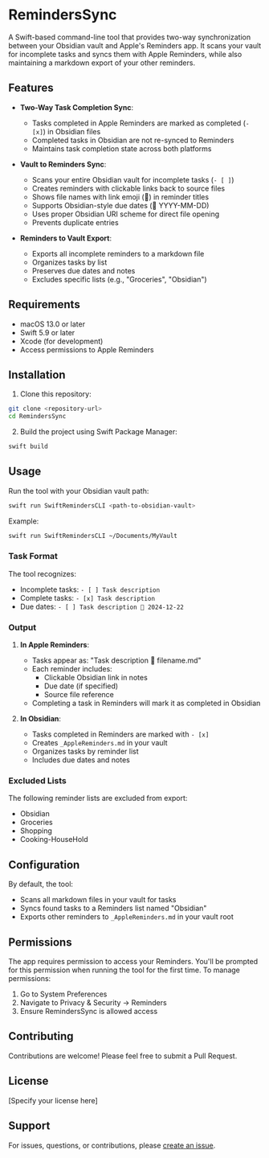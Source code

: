 # RemindersSync

A Swift-based command-line tool that provides two-way synchronization between your Obsidian vault and Apple's Reminders app. It scans your vault for incomplete tasks and syncs them with Apple Reminders, while also maintaining a markdown export of your other reminders.

## Features

- **Two-Way Task Completion Sync**:
  - Tasks completed in Apple Reminders are marked as completed (`- [x]`) in Obsidian files
  - Completed tasks in Obsidian are not re-synced to Reminders
  - Maintains task completion state across both platforms

- **Vault to Reminders Sync**:
  - Scans your entire Obsidian vault for incomplete tasks (`- [ ]`)
  - Creates reminders with clickable links back to source files
  - Shows file names with link emoji (🔗) in reminder titles
  - Supports Obsidian-style due dates (📅 YYYY-MM-DD)
  - Uses proper Obsidian URI scheme for direct file opening
  - Prevents duplicate entries

- **Reminders to Vault Export**:
  - Exports all incomplete reminders to a markdown file
  - Organizes tasks by list
  - Preserves due dates and notes
  - Excludes specific lists (e.g., "Groceries", "Obsidian")

## Requirements

- macOS 13.0 or later
- Swift 5.9 or later
- Xcode (for development)
- Access permissions to Apple Reminders

## Installation

1. Clone this repository:
```bash
git clone <repository-url>
cd RemindersSync
```

2. Build the project using Swift Package Manager:
```bash
swift build
```

## Usage

Run the tool with your Obsidian vault path:
```bash
swift run SwiftRemindersCLI <path-to-obsidian-vault>
```

Example:
```bash
swift run SwiftRemindersCLI ~/Documents/MyVault
```

### Task Format

The tool recognizes:
- Incomplete tasks: `- [ ] Task description`
- Complete tasks: `- [x] Task description`
- Due dates: `- [ ] Task description 📅 2024-12-22`

### Output

1. **In Apple Reminders**:
   - Tasks appear as: "Task description 🔗 filename.md"
   - Each reminder includes:
     - Clickable Obsidian link in notes
     - Due date (if specified)
     - Source file reference
   - Completing a task in Reminders will mark it as completed in Obsidian

2. **In Obsidian**:
   - Tasks completed in Reminders are marked with `- [x]`
   - Creates `_AppleReminders.md` in your vault
   - Organizes tasks by reminder list
   - Includes due dates and notes

### Excluded Lists

The following reminder lists are excluded from export:
- Obsidian
- Groceries
- Shopping
- Cooking-HouseHold

## Configuration

By default, the tool:
- Scans all markdown files in your vault for tasks
- Syncs found tasks to a Reminders list named "Obsidian"
- Exports other reminders to `_AppleReminders.md` in your vault root

## Permissions

The app requires permission to access your Reminders. You'll be prompted for this permission when running the tool for the first time. To manage permissions:
1. Go to System Preferences
2. Navigate to Privacy & Security → Reminders
3. Ensure RemindersSync is allowed access

## Contributing

Contributions are welcome! Please feel free to submit a Pull Request.

## License

[Specify your license here]

## Support

For issues, questions, or contributions, please [create an issue](repository-issues-url).